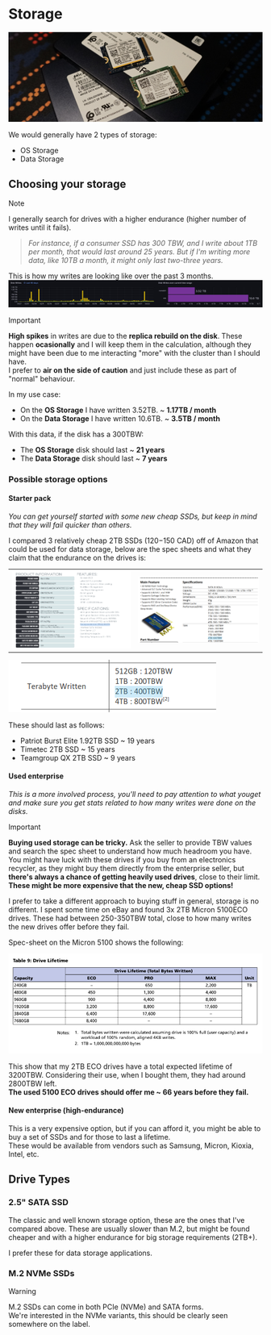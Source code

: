 # Storage

![storage](./images/Storage/storage.JPG)

We would generally have 2 types of storage:  
- OS Storage
- Data Storage

## Choosing your storage 

> [!NOTE]
> I generally search for drives with a higher endurance (higher number of writes until it fails).  
> > *For instance, if a consumer SSD has 300 TBW, and I write about 1TB per month, that would last around 25 years. But if I'm writing more data, like 10TB a month, it might only last two-three years.*

This is how my writes are looking like over the past 3 months.  
![storageWrites](./images/Storage/writesPast90d.png)

>[!IMPORTANT]
> **High spikes** in writes are due to the **replica rebuild on the disk**. These happen **ocasionally** and I will keep them in the calculation, although they might have been due to me interacting "more" with the cluster than I should have.  
> I prefer to **air on the side of caution** and just include these as part of "normal" behaviour.    

In my use case:  
- On the **OS Storage** I have written 3.52TB.  ~ **1.17TB / month**  
- On the **Data Storage** I have written 10.6TB. ~ **3.5TB / month**

With this data, if the disk has a 300TBW:  
- The **OS Storage** disk should last ~ **21 years**
- The **Data Storage** disk should last ~ **7 years** 

### Possible storage options

#### Starter pack  
*You can get yourself started with some new cheap SSDs, but keep in mind that they will fail quicker than others.*

I compared 3 relatively cheap 2TB SSDs (120$-150$ CAD) off of Amazon that could be used for data storage, below are the spec sheets and what they claim that the endurance on the drives is:  

|        |        |
|--------|--------|
| ![patriot](./images/Storage/ssd-options/patriot-burstElite-endurance.png) | ![timetec](./images/Storage/ssd-options/timetec-ssd-endurance.png) |

![teamgroup](./images/Storage/ssd-options/teamgroup-qx-endurance.png)

These should last as follows:  
- Patriot Burst Elite 1.92TB SSD ~ 19 years 
- Timetec 2TB SSD ~ 15 years
- Teamgroup QX 2TB SSD ~ 9 years

#### Used enterprise  
*This is a more involved process, you'll need to pay attention to what youget and make sure you get stats related to how many writes were done on the disks.*


> [!IMPORTANT]
> **Buying used storage can be tricky.** Ask the seller to provide TBW values and search the spec sheet to understand how much headroom you have.  
> You might have luck with these drives if you buy from an electronics recycler, as they might buy them directly from the enterprise seller, but **there's always a chance of getting heavily used drives**, close to their limit.  
> **These might be more expensive that the new, cheap SSD options!** 

I prefer to take a different approach to buying stuff in general, storage is no different. I spent some time on eBay and found 3x 2TB Micron 5100ECO drives. These had between 250-350TBW total, close to how many writes the new drives offer before they fail.   

Spec-sheet on the Micron 5100 shows the following:

![micron](./images/Storage/ssd-options/micron-5100-line-drive-lifetime.png)

This show that my 2TB ECO drives have a total expected lifetime of 3200TBW. Considering their use, when I bought them, they had around 2800TBW left.  
**The used 5100 ECO drives should offer me ~ 66 years before they fail.**

#### New enterprise (high-endurance)  

This is a very expensive option, but if you can afford it, you might be able to buy a set of SSDs and for those to last a lifetime.  
These would be available from vendors such as Samsung, Micron, Kioxia, Intel, etc.  

## Drive Types

### 2.5" SATA SSD

The classic and well known storage option, these are the ones that I've compared above. These are usually slower than M.2, but might be found cheaper and with a higher endurance for big storage requirements (2TB+).  

I prefer these for data storage applications.  

### M.2 NVMe SSDs 

> [!WARNING]  
> M.2 SSDs can come in both PCIe (NVMe) and SATA forms.  
> We're interested in the NVMe variants, this should be clearly seen somewhere on the label. 

